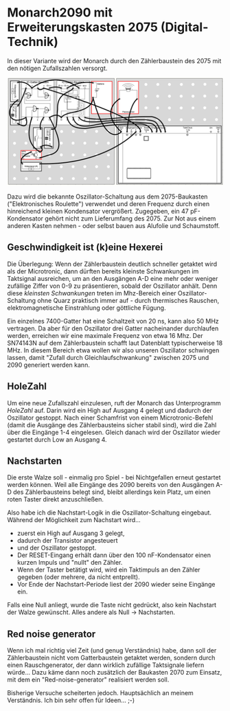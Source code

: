 # Monarch2090 mit Erweiterungskasten 2075 (Digital-Technik)

In dieser Variante wird der Monarch durch den Zählerbaustein des 2075 mit den nötigen Zufallszahlen versorgt.

![Schaltplan](/program/2090und2075/Schaltung2075.png)

Dazu wird die bekannte Oszillator-Schaltung aus dem 2075-Baukasten ("Elektronisches Roulette") verwendet und deren Frequenz durch einen hinreichend kleinen Kondensator vergrößert. Zugegeben, ein 47 pF-Kondensator gehört nicht zum Lieferumfang des 2075. Zur Not aus einem anderen Kasten nehmen - oder selbst bauen aus Alufolie und Schaumstoff.

## Geschwindigkeit ist (k)eine Hexerei

Die Überlegung: Wenn der Zählerbaustein deutlich schneller getaktet wird als der Microtronic, dann dürften bereits kleinste Schwankungen im Taktsignal ausreichen, um an den Ausgängen A-D eine mehr oder weniger zufällige Ziffer von 0-9 zu präsentieren, sobald der Oszillator anhält. Denn diese _kleinsten Schwankungen_ treten im Mhz-Bereich einer Oszillator-Schaltung ohne Quarz praktisch immer auf - durch thermisches Rauschen, elektromagnetische Einstrahlung oder göttliche Fügung.

Ein einzelnes 7400-Gatter hat eine Schaltzeit von 20 ns, kann also 50 MHz vertragen. Da aber für den Oszillator drei Gatter nacheinander durchlaufen werden, erreichen wir eine maximale Frequenz von etwa 16 Mhz. Der SN74143N auf dem Zählerbaustein schafft laut Datenblatt typischerweise 18 MHz. In diesem Bereich etwa wollen wir also unseren Oszillator schwingen lassen, damit "Zufall durch Gleichlaufschwankung" zwischen 2075 und 2090 generiert werden kann.

## HoleZahl

Um eine neue Zufallszahl einzulesen, ruft der Monarch das Unterprogramm _HoleZahl_ auf. Darin wird ein High auf Ausgang 4 gelegt und dadurch der Oszillator gestoppt. Nach einer Schamfrist von einem Microtronic-Befehl (damit die Ausgänge des Zählerbausteins sicher stabil sind), wird die Zahl über die Eingänge 1-4 eingelesen. Gleich danach wird der Oszillator wieder gestartet durch Low an Ausgang 4.

## Nachstarten

Die erste Walze soll - einmalig pro Spiel - bei Nichtgefallen erneut gestartet werden können. Weil alle Eingänge des 2090 bereits von den Ausgängen A-D des Zählerbausteins belegt sind, bleibt allerdings kein Platz, um einen roten Taster direkt anzuschließen. 

Also habe ich die Nachstart-Logik in die Oszillator-Schaltung eingebaut. Während der Möglichkeit zum Nachstart wird...

- zuerst ein High auf Ausgang 3 gelegt,
- dadurch der Transistor angesteuert
- und der Oszillator gestoppt.
- Der RESET-Eingang erhält dann über den 100 nF-Kondensator einen kurzen Impuls und "nullt" den Zähler.
- Wenn der Taster betätigt wird, wird ein Taktimpuls an den Zähler gegeben (oder mehrere, da nicht entprellt).
- Vor Ende der Nachstart-Periode liest der 2090 wieder seine Eingänge ein.

Falls eine Null anliegt, wurde die Taste nicht gedrückt, also kein Nachstart der Walze gewünscht. Alles andere als Null -> Nachstarten.

## Red noise generator

Wenn ich mal richtig viel Zeit (und genug Verständnis) habe, dann soll der Zählerbaustein nicht vom Gatterbaustein getaktet werden, sondern durch einen Rauschgenerator, der dann wirklich zufällige Taktsignale liefern würde... Dazu käme dann noch zusätzlich der Baukasten 2070 zum Einsatz, mit dem ein "Red-noise-generator" realisiert werden soll.

Bisherige Versuche scheiterten jedoch. Hauptsächlich an meinem Verständnis. Ich bin sehr offen für Ideen... ;-)
